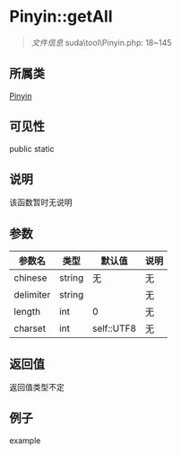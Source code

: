 # Pinyin::getAll



> *文件信息* suda\tool\Pinyin.php: 18~145

## 所属类 

[Pinyin](../Pinyin.md)

## 可见性

 public static

## 说明

该函数暂时无说明


## 参数


| 参数名 | 类型 | 默认值 | 说明 |
|--------|-----|-------|-------|
| chinese |  string | 无 | 无 |
| delimiter |  string |  | 无 |
| length |  int | 0 | 无 |
| charset |  int | self::UTF8 | 无 |



## 返回值

返回值类型不定


## 例子

example